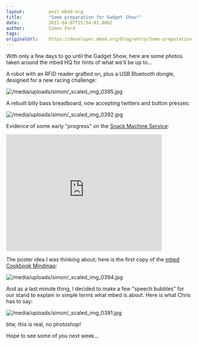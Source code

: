 ```yaml
---
layout:         post-mbed-org
title:          "Some preparation for Gadget Show!"
date:           2011-04-07T15:54:01.000Z
author:         Simon Ford
tags:           
originalUrl:    https://developer.mbed.org/blog/entry/Some-preparation-for-Gadget-Show/
---
```


<p>
  With only a few days to go until the Gadget Show, here are some
  photos taken around the mbed HQ for hints of what we'll be up
  to...
</p>
<p>
  A robot with an RFID reader grafted on, plus a USB Bluetooth
  dongle, designed for a new racing challenge:
</p>
<p>
  <img src=
  "https://developer.mbed.org/media/uploads/simon/_scaled_img_0395.jpg"
  alt="/media/uploads/simon/_scaled_img_0395.jpg" title=
  "/media/uploads/simon/_scaled_img_0395.jpg">
</p>
<p>
  A rebuilt billy bass breadboard, now accepting twitters and
  button presses:
</p>
<p>
  <img src=
  "https://developer.mbed.org/media/uploads/simon/_scaled_img_0392.jpg"
  alt="/media/uploads/simon/_scaled_img_0392.jpg" title=
  "/media/uploads/simon/_scaled_img_0392.jpg">
</p>
<p>
  Evidence of some early "progress" on the <a href=
  "http://mbed.org/users/simon/notebook/snack-machine-service/">Snack
  Machine Service</a>:
</p>
<div class="flex-video">
  <iframe width="420" height="315" src=
  "https://www.youtube.com/embed/V2y8G-1QHYI" frameborder="0"
  allowfullscreen="allowfullscreen"></iframe>
</div>
<p>
  The poster idea I was thinking about; here is the first copy of
  the <a href=
  "http://mbed.org/users/simon/notebook/mbed-mindmap-poster/">mbed
  Cookbook Mindmap</a>:
</p>
<p>
  <img src=
  "https://developer.mbed.org/media/uploads/simon/_scaled_img_0394.jpg"
  alt="/media/uploads/simon/_scaled_img_0394.jpg" title=
  "/media/uploads/simon/_scaled_img_0394.jpg">
</p>
<p>
  And as a last minute thing, I decided to make a few "speech
  bubbles" for our stand to explain in simple terms what mbed is
  about. Here is what Chris has to say:
</p>
<p>
  <img src=
  "https://developer.mbed.org/media/uploads/simon/_scaled_img_0391.jpg"
  alt="/media/uploads/simon/_scaled_img_0391.jpg" title=
  "/media/uploads/simon/_scaled_img_0391.jpg">
</p>
<p>
  btw, this is real, no photoshop!
</p>
<p>
  Hope to see some of you next week...
</p>

